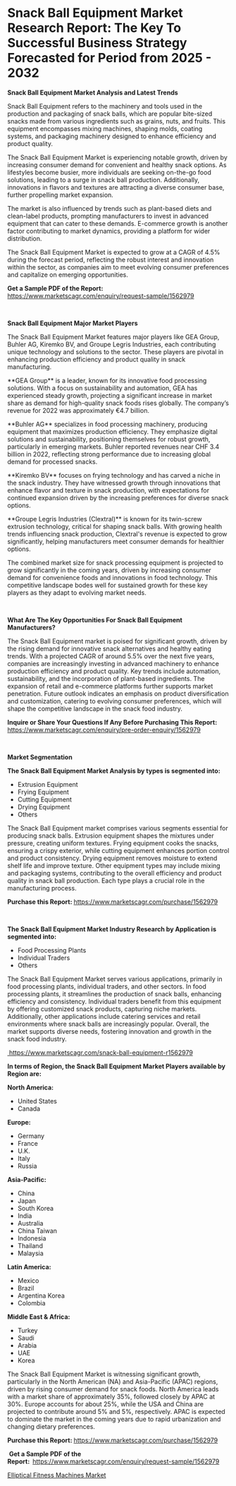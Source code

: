 <p><h1>Snack Ball Equipment Market Research Report: The Key To Successful Business Strategy Forecasted for Period from 2025 - 2032</h1></p><p><strong>Snack Ball Equipment Market Analysis and Latest Trends</strong></p>
<p><p>Snack Ball Equipment refers to the machinery and tools used in the production and packaging of snack balls, which are popular bite-sized snacks made from various ingredients such as grains, nuts, and fruits. This equipment encompasses mixing machines, shaping molds, coating systems, and packaging machinery designed to enhance efficiency and product quality.</p><p>The Snack Ball Equipment Market is experiencing notable growth, driven by increasing consumer demand for convenient and healthy snack options. As lifestyles become busier, more individuals are seeking on-the-go food solutions, leading to a surge in snack ball production. Additionally, innovations in flavors and textures are attracting a diverse consumer base, further propelling market expansion.</p><p>The market is also influenced by trends such as plant-based diets and clean-label products, prompting manufacturers to invest in advanced equipment that can cater to these demands. E-commerce growth is another factor contributing to market dynamics, providing a platform for wider distribution.</p><p>The Snack Ball Equipment Market is expected to grow at a CAGR of 4.5% during the forecast period, reflecting the robust interest and innovation within the sector, as companies aim to meet evolving consumer preferences and capitalize on emerging opportunities.</p></p>
<p><strong>Get a Sample PDF of the Report:&nbsp;</strong> <a href="https://www.marketscagr.com/enquiry/request-sample/1562979?utm_campaign=3095&utm_medium=2&utm_source=Github&utm_content=ia&utm_term=11042025&utm_id=snack-ball-equipment">https://www.marketscagr.com/enquiry/request-sample/1562979</a></p>
<p>&nbsp;</p>
<p><strong>Snack Ball Equipment Major Market Players</strong></p>
<p><p>The Snack Ball Equipment Market features major players like GEA Group, Buhler AG, Kiremko BV, and Groupe Legris Industries, each contributing unique technology and solutions to the sector. These players are pivotal in enhancing production efficiency and product quality in snack manufacturing.</p><p>**GEA Group** is a leader, known for its innovative food processing solutions. With a focus on sustainability and automation, GEA has experienced steady growth, projecting a significant increase in market share as demand for high-quality snack foods rises globally. The company’s revenue for 2022 was approximately €4.7 billion.</p><p>**Buhler AG** specializes in food processing machinery, producing equipment that maximizes production efficiency. They emphasize digital solutions and sustainability, positioning themselves for robust growth, particularly in emerging markets. Buhler reported revenues near CHF 3.4 billion in 2022, reflecting strong performance due to increasing global demand for processed snacks.</p><p>**Kiremko BV** focuses on frying technology and has carved a niche in the snack industry. They have witnessed growth through innovations that enhance flavor and texture in snack production, with expectations for continued expansion driven by the increasing preferences for diverse snack options.</p><p>**Groupe Legris Industries (Clextral)** is known for its twin-screw extrusion technology, critical for shaping snack balls. With growing health trends influencing snack production, Clextral's revenue is expected to grow significantly, helping manufacturers meet consumer demands for healthier options.</p><p>The combined market size for snack processing equipment is projected to grow significantly in the coming years, driven by increasing consumer demand for convenience foods and innovations in food technology. This competitive landscape bodes well for sustained growth for these key players as they adapt to evolving market needs.</p></p>
<p>&nbsp;</p>
<p><strong>What Are The Key Opportunities For Snack Ball Equipment Manufacturers?</strong></p>
<p><p>The Snack Ball Equipment market is poised for significant growth, driven by the rising demand for innovative snack alternatives and healthy eating trends. With a projected CAGR of around 5.5% over the next five years, companies are increasingly investing in advanced machinery to enhance production efficiency and product quality. Key trends include automation, sustainability, and the incorporation of plant-based ingredients. The expansion of retail and e-commerce platforms further supports market penetration. Future outlook indicates an emphasis on product diversification and customization, catering to evolving consumer preferences, which will shape the competitive landscape in the snack food industry.</p></p>
<p><strong>Inquire or Share Your Questions If Any Before Purchasing This Report:</strong> <a href="https://www.marketscagr.com/enquiry/pre-order-enquiry/1562979?utm_campaign=3095&utm_medium=2&utm_source=Github&utm_content=ia&utm_term=11042025&utm_id=snack-ball-equipment">https://www.marketscagr.com/enquiry/pre-order-enquiry/1562979</a></p>
<p>&nbsp;</p>
<p><strong>Market Segmentation</strong></p>
<p><strong>The Snack Ball Equipment Market Analysis by types is segmented into:</strong></p>
<p><ul><li>Extrusion Equipment</li><li>Frying Equipment</li><li>Cutting Equipment</li><li>Drying Equipment</li><li>Others</li></ul></p>
<p><p>The Snack Ball Equipment market comprises various segments essential for producing snack balls. Extrusion equipment shapes the mixtures under pressure, creating uniform textures. Frying equipment cooks the snacks, ensuring a crispy exterior, while cutting equipment enhances portion control and product consistency. Drying equipment removes moisture to extend shelf life and improve texture. Other equipment types may include mixing and packaging systems, contributing to the overall efficiency and product quality in snack ball production. Each type plays a crucial role in the manufacturing process.</p></p>
<p><strong>Purchase this Report:&nbsp;</strong><a href="https://www.marketscagr.com/purchase/1562979?utm_campaign=3095&utm_medium=2&utm_source=Github&utm_content=ia&utm_term=11042025&utm_id=snack-ball-equipment">https://www.marketscagr.com/purchase/1562979</a></p>
<p>&nbsp;</p>
<p><strong>The Snack Ball Equipment Market Industry Research by Application is segmented into:</strong></p>
<p><ul><li>Food Processing Plants</li><li>Individual Traders</li><li>Others</li></ul></p>
<p><p>The Snack Ball Equipment Market serves various applications, primarily in food processing plants, individual traders, and other sectors. In food processing plants, it streamlines the production of snack balls, enhancing efficiency and consistency. Individual traders benefit from this equipment by offering customized snack products, capturing niche markets. Additionally, other applications include catering services and retail environments where snack balls are increasingly popular. Overall, the market supports diverse needs, fostering innovation and growth in the snack food industry.</p></p>
<p><a href="https://www.marketscagr.com/snack-ball-equipment-r1562979?utm_campaign=3095&utm_medium=2&utm_source=Github&utm_content=ia&utm_term=11042025&utm_id=snack-ball-equipment">&nbsp;https://www.marketscagr.com/snack-ball-equipment-r1562979</a></p>
<p><strong>In terms of Region, the Snack Ball Equipment Market Players available by Region are:</strong></p>
<p>
    <p> <strong> North America: </strong>
        <ul>
            <li>United States</li>
            <li>Canada</li>
        </ul>
        </p> 
    <p> <strong> Europe: </strong>
        <ul>
            <li>Germany</li>
            <li>France</li>
            <li>U.K.</li>
            <li>Italy</li>
            <li>Russia</li>
        </ul>
        </p> 
    <p> <strong> Asia-Pacific: </strong>
        <ul>
            <li>China</li>
            <li>Japan</li>
            <li>South Korea</li>
            <li>India</li>
            <li>Australia</li>
            <li>China Taiwan</li>
            <li>Indonesia</li>
            <li>Thailand</li>
            <li>Malaysia</li>
        </ul>
        </p> 
    <p> <strong> Latin America: </strong>
        <ul>
            <li>Mexico</li>
            <li>Brazil</li>
            <li>Argentina Korea</li>
            <li>Colombia</li>
        </ul>
        </p> 
    <p> <strong> Middle East & Africa: </strong>
        <ul>
            <li>Turkey</li>
            <li>Saudi</li>
            <li>Arabia</li>
            <li>UAE</li>
            <li>Korea</li>
        </ul>
    </p>
    </p>
<p><p>The Snack Ball Equipment Market is witnessing significant growth, particularly in the North American (NA) and Asia-Pacific (APAC) regions, driven by rising consumer demand for snack foods. North America leads with a market share of approximately 35%, followed closely by APAC at 30%. Europe accounts for about 25%, while the USA and China are projected to contribute around 5% and 5%, respectively. APAC is expected to dominate the market in the coming years due to rapid urbanization and changing dietary preferences.</p></p>
<p><strong>Purchase this Report: </strong><a href="https://www.marketscagr.com/purchase/1562979?utm_campaign=3095&utm_medium=2&utm_source=Github&utm_content=ia&utm_term=11042025&utm_id=snack-ball-equipment">https://www.marketscagr.com/purchase/1562979</a></p>
<p>&nbsp;<strong>Get a Sample PDF of the Report:&nbsp;&nbsp;</strong><a href="https://www.marketscagr.com/enquiry/request-sample/1562979?utm_campaign=3095&utm_medium=2&utm_source=Github&utm_content=ia&utm_term=11042025&utm_id=snack-ball-equipment">https://www.marketscagr.com/enquiry/request-sample/1562979</a></p>
<p><strong></strong></p>
<p><p><a href="https://github.com/knipsfilip8f/Market-Research-Report-List-1/blob/main/elliptical-fitness-machines-market.md?utm_campaign=3095&utm_medium=2&utm_source=Github&utm_content=ia&utm_term=11042025&utm_id=snack-ball-equipment">Elliptical Fitness Machines Market</a></p></p>
